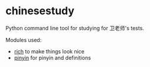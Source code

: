# chinesestudy

Python command line tool for studying for 卫老师's tests.

Modules used:
- [rich](https://github.com/willmcgugan/rich) to make things look nice
- [pinyin](https://github.com/lxyu/pinyin) for pinyin and definitions
